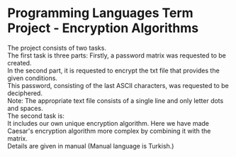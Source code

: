 # Programming Languages Term Project - Encryption Algorithms
The project consists of two tasks.\
The first task is three parts:
Firstly, a password matrix was requested to be created.  
In the second part, it is requested to encrypt the txt file that provides the given conditions.  
This password, consisting of the last ASCII characters, was requested to be deciphered.  
Note: The appropriate text file consists of a single line and only letter dots and spaces.    
The second task is:  
It includes our own unique encryption algorithm. Here we have made Caesar's encryption algorithm more complex by combining it with the matrix.  
Details are given in manual (Manual language is Turkish.)  



